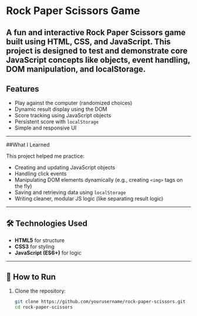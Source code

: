 # Rock Paper Scissors Game

A fun and interactive **Rock Paper Scissors** game built using **HTML**, **CSS**, and **JavaScript**. This project is designed to test and demonstrate core JavaScript concepts like **objects**, **event handling**, **DOM manipulation**, and **localStorage**.
---

## Features

- Play against the computer (randomized choices)
- Dynamic result display using the DOM
- Score tracking using JavaScript objects
- Persistent score with `localStorage`
- Simple and responsive UI

---

##What I Learned

This project helped me practice:

- Creating and updating JavaScript objects
- Handling click events
- Manipulating DOM elements dynamically (e.g., creating `<img>` tags on the fly)
- Saving and retrieving data using `localStorage`
- Writing cleaner, modular JS logic (like separating result logic)

---

## 🛠️ Technologies Used

- **HTML5** for structure  
- **CSS3** for styling  
- **JavaScript (ES6+)** for logic

---

## 📁 How to Run

1. Clone the repository:
   ```bash
   git clone https://github.com/yourusername/rock-paper-scissors.git
   cd rock-paper-scissors
